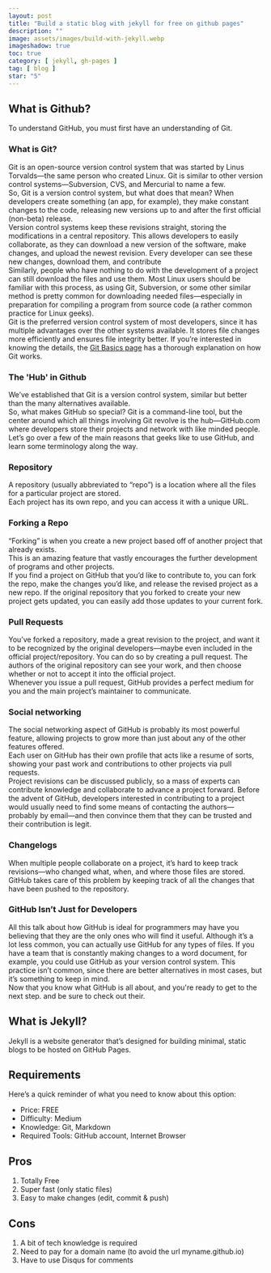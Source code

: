 ```yaml
---
layout: post
title: "Build a static blog with jekyll for free on github pages"
description: ""
image: assets/images/build-with-jekyll.webp
imageshadow: true
toc: true
category: [ jekyll, gh-pages ]
tag: [ blog ]
star: "5"
---
```




## What is Github?
To understand GitHub, you must first have an understanding of Git.     
### What is Git?
Git is an open-source version control system that was started by Linus Torvalds—the same person who created Linux. Git is similar to other version control systems—Subversion, CVS, and Mercurial to name a few.    
So, Git is a version control system, but what does that mean? When developers create something (an app, for example), they make constant changes to the code, releasing new versions up to and after the first official (non-beta) release.     
Version control systems keep these revisions straight, storing the modifications in a central repository. This allows developers to easily collaborate, as they can download a new version of the software, make changes, and upload the newest revision. Every developer can see these new changes, download them, and contribute      
Similarly, people who have nothing to do with the development of a project can still download the files and use them. Most Linux users should be familiar with this process, as using Git, Subversion, or some other similar method is pretty common for downloading needed files—especially in preparation for compiling a program from source code (a rather common practice for Linux geeks).     
Git is the preferred version control system of most developers, since it has multiple advantages over the other systems available. It stores file changes more efficiently and ensures file integrity better. If you’re interested in knowing the details, the [Git Basics page](http://git-scm.com/book/en/Getting-Started-Git-Basics) has a thorough explanation on how Git works.     

### The 'Hub' in Github
We’ve established that Git is a version control system, similar but better than the many alternatives available.    
So, what makes GitHub so special? Git is a command-line tool, but the center around which all things involving Git revolve is the hub—GitHub.com where developers store their projects and network with like minded people.    
Let’s go over a few of the main reasons that geeks like to use GitHub, and learn some terminology along the way.     
### Repository
A repository (usually abbreviated to “repo”) is a location where all the files for a particular project are stored.    
Each project has its own repo, and you can access it with a unique URL.    
### Forking a Repo
“Forking” is when you create a new project based off of another project that already exists.    
This is an amazing feature that vastly encourages the further development of programs and other projects.    
If you find a project on GitHub that you’d like to contribute to, you can fork the repo, make the changes you’d like, and release the revised project as a new repo. If the original repository that you forked to create your new project gets updated, you can easily add those updates to your current fork.     
### Pull Requests
You’ve forked a repository, made a great revision to the project, and want it to be recognized by the original developers—maybe even included in the official project/repository. You can do so by creating a pull request. The authors of the original repository can see your work, and then choose whether or not to accept it into the official project.    
Whenever you issue a pull request, GitHub provides a perfect medium for you and the main project’s maintainer to communicate.    
### Social networking
The social networking aspect of GitHub is probably its most powerful feature, allowing projects to grow more than just about any of the other features offered.     
Each user on GitHub has their own profile that acts like a resume of sorts, showing your past work and contributions to other projects via pull requests.    
Project revisions can be discussed publicly, so a mass of experts can contribute knowledge and collaborate to advance a project forward. Before the advent of GitHub, developers interested in contributing to a project would usually need to find some means of contacting the authors—probably by email—and then convince them that they can be trusted and their contribution is legit.    
### Changelogs
When multiple people collaborate on a project, it’s hard to keep track revisions—who changed what, when, and where those files are stored.    
GitHub takes care of this problem by keeping track of all the changes that have been pushed to the repository.    
### GitHub Isn’t Just for Developers
All this talk about how GitHub is ideal for programmers may have you believing that they are the only ones who will find it useful. Although it’s a lot less common, you can actually use GitHub for any types of files. If you have a team that is constantly making changes to a word document, for example,  you could use GitHub as your version control system. This practice isn’t common, since there are better alternatives in most cases, but it’s something to keep in mind.     
Now that you know what GitHub is all about, and you're ready to get to the next step. and be sure to check out their.
## What is Jekyll?
Jekyll is a website generator that’s designed for building minimal, static blogs to be hosted on GitHub Pages.    

## Requirements
Here’s a quick reminder of what you need to know about this option:    
- Price: FREE
- Difficulty: Medium
- Knowledge: Git, Markdown
- Required Tools: GitHub account, Internet Browser

## Pros
1. Totally Free    
2. Super fast (only static files)    
3. Easy to make changes (edit, commit & push)    

## Cons
1. A bit of tech knowledge is required    
2. Need to pay for a domain name (to avoid the url myname.github.io)    
3. Have to use Disqus for comments    

